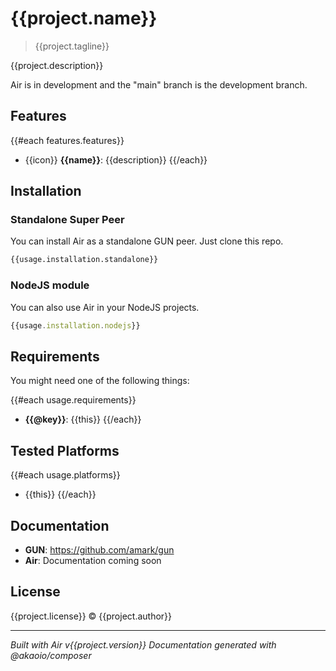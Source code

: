# {{project.name}}

> {{project.tagline}}

{{project.description}}

Air is in development and the "main" branch is the development branch.

## Features

{{#each features.features}}
- {{icon}} **{{name}}**: {{description}}
{{/each}}

## Installation

### Standalone Super Peer

You can install Air as a standalone GUN peer. Just clone this repo.

```bash
{{usage.installation.standalone}}
```

### NodeJS module

You can also use Air in your NodeJS projects.

```javascript
{{usage.installation.nodejs}}
```

## Requirements

You might need one of the following things:

{{#each usage.requirements}}
- **{{@key}}**: {{this}}
{{/each}}

## Tested Platforms

{{#each usage.platforms}}
- {{this}}
{{/each}}

## Documentation

- **GUN**: https://github.com/amark/gun
- **Air**: Documentation coming soon

## License

{{project.license}} © {{project.author}}

---

*Built with Air v{{project.version}}*
*Documentation generated with @akaoio/composer*